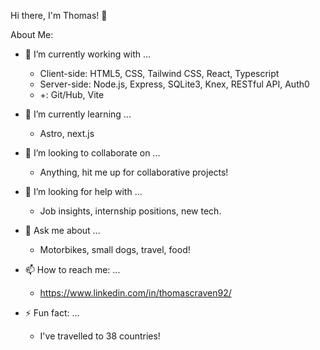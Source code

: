 Hi there, I'm Thomas! 👋

About Me:
 
- 🔭 I’m currently working with ...
  - Client-side: HTML5, CSS, Tailwind CSS, React, Typescript
  - Server-side: Node.js, Express, SQLite3, Knex, RESTful API, Auth0
  - +: Git/Hub, Vite

- 🌱 I’m currently learning ...
   - Astro, next.js
    
- 👯 I’m looking to collaborate on ...
  - Anything, hit me up for collaborative projects!
 
- 🤔 I’m looking for help with ...
  - Job insights, internship positions, new tech.
 
- 💬 Ask me about ...
  - Motorbikes, small dogs, travel, food!
    
- 📫 How to reach me: ...
  - https://www.linkedin.com/in/thomascraven92/

- ⚡ Fun fact: ...
  - I've travelled to 38 countries!
